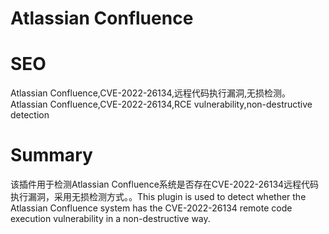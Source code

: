 # Atlassian Confluence
# SEO
Atlassian Confluence,CVE-2022-26134,远程代码执行漏洞,无损检测。Atlassian Confluence,CVE-2022-26134,RCE vulnerability,non-destructive detection
# Summary
该插件用于检测Atlassian Confluence系统是否存在CVE-2022-26134远程代码执行漏洞，采用无损检测方式。。This plugin is used to detect whether the Atlassian Confluence system has the CVE-2022-26134 remote code execution vulnerability in a non-destructive way.
